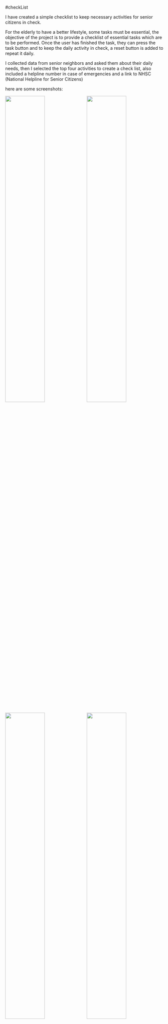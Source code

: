 #checkList

I have created a simple checklist to keep necessary activities for senior citizens in check.

For the elderly to have a better lifestyle, some tasks must be essential, the objective of the project is to provide a checklist of essential tasks which are to be performed.
Once the user has finished the task, they can press the task button and to keep the daily activity in check, a reset button is added to repeat it daily.

I collected data from senior neighbors and asked them about their daily needs, then I selected the top four activities to create a check list, also included a helpline number 
in case of emergencies and a link to NHSC (National Helpline for Senior Citizens)

here are some screenshots: 
<pre><img src="https://github.com/Paras911/checkList/assets/147081273/22757271-a5be-4285-b3d8-52b176c84183"width=50%> <img src="https://github.com/Paras911/checkList/assets/147081273/5ae00f40-e9ae-4a8c-b135-622cab48e81d"width=50%></pre>
<pre><img src="https://github.com/Paras911/checkList/assets/147081273/ee9c028a-9b25-4509-a58e-eb373b168a68"width=50%> <img src="https://github.com/Paras911/checkList/assets/147081273/c6e0e2f3-0bba-49d5-85f3-199047b40bdc"width=50%></pre>

Updates would be added such as a button to create new task.

